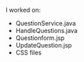 I worked on:

- QuestionService.java
- HandleQuestions.java
- Questionform.jsp 
- UpdateQuestion.jsp
- CSS files
